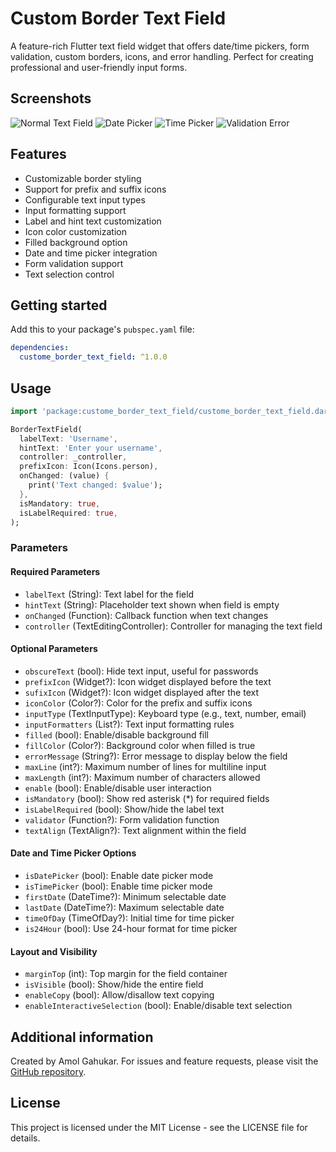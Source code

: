 <!--
This README describes the package. If you publish this package to pub.dev,
this README's contents appear on the landing page for your package.

For information about how to write a good package README, see the guide for
[writing package pages](https://dart.dev/tools/pub/writing-package-pages).

For general information about developing packages, see the Dart guide for
[creating packages](https://dart.dev/guides/libraries/create-packages)
and the Flutter guide for
[developing packages and plugins](https://flutter.dev/to/develop-packages).
-->

# Custom Border Text Field

A feature-rich Flutter text field widget that offers date/time pickers, form validation, custom borders, icons, and error handling. Perfect for creating professional and user-friendly input forms.

## Screenshots

![Normal Text Field](screenshots/normal_field.png)
![Date Picker](screenshots/date_picker.png)
![Time Picker](screenshots/time_picker.png)
![Validation Error](screenshots/validation.png)

## Features

- Customizable border styling
- Support for prefix and suffix icons
- Configurable text input types
- Input formatting support
- Label and hint text customization
- Icon color customization
- Filled background option
- Date and time picker integration
- Form validation support
- Text selection control

## Getting started

Add this to your package's `pubspec.yaml` file:

```yaml
dependencies:
  custome_border_text_field: ^1.0.0
```

## Usage

```dart
import 'package:custome_border_text_field/custome_border_text_field.dart';

BorderTextField(
  labelText: 'Username',
  hintText: 'Enter your username',
  controller: _controller,
  prefixIcon: Icon(Icons.person),
  onChanged: (value) {
    print('Text changed: $value');
  },
  isMandatory: true,
  isLabelRequired: true,
);
```

### Parameters

#### Required Parameters
- `labelText` (String): Text label for the field
- `hintText` (String): Placeholder text shown when field is empty
- `onChanged` (Function): Callback function when text changes
- `controller` (TextEditingController): Controller for managing the text field

#### Optional Parameters
- `obscureText` (bool): Hide text input, useful for passwords
- `prefixIcon` (Widget?): Icon widget displayed before the text
- `sufixIcon` (Widget?): Icon widget displayed after the text
- `iconColor` (Color?): Color for the prefix and suffix icons
- `inputType` (TextInputType): Keyboard type (e.g., text, number, email)
- `inputFormatters` (List<TextInputFormatter>?): Text input formatting rules
- `filled` (bool): Enable/disable background fill
- `fillColor` (Color?): Background color when filled is true
- `errorMessage` (String?): Error message to display below the field
- `maxLine` (int?): Maximum number of lines for multiline input
- `maxLength` (int?): Maximum number of characters allowed
- `enable` (bool): Enable/disable user interaction
- `isMandatory` (bool): Show red asterisk (*) for required fields
- `isLabelRequired` (bool): Show/hide the label text
- `validator` (Function?): Form validation function
- `textAlign` (TextAlign?): Text alignment within the field

#### Date and Time Picker Options
- `isDatePicker` (bool): Enable date picker mode
- `isTimePicker` (bool): Enable time picker mode
- `firstDate` (DateTime?): Minimum selectable date
- `lastDate` (DateTime?): Maximum selectable date
- `timeOfDay` (TimeOfDay?): Initial time for time picker
- `is24Hour` (bool): Use 24-hour format for time picker

#### Layout and Visibility
- `marginTop` (int): Top margin for the field container
- `isVisible` (bool): Show/hide the entire field
- `enableCopy` (bool): Allow/disallow text copying
- `enableInteractiveSelection` (bool): Enable/disable text selection

## Additional information

Created by Amol Gahukar. For issues and feature requests, please visit the [GitHub repository](https://github.com/amolgahukar10/border_text_field).

## License

This project is licensed under the MIT License - see the LICENSE file for details.
